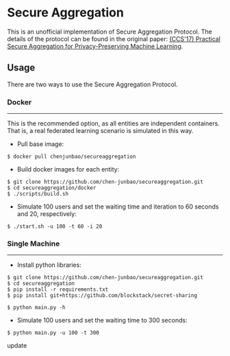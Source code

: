 # Secure Aggregation

This is an unofficial implementation of Secure Aggregation Protocol. The details of the protocol can be found in the original paper: [(CCS'17) Practical Secure Aggregation for Privacy-Preserving Machine Learning](https://dl.acm.org/doi/abs/10.1145/3133956.3133982).

## Usage

There are two ways to use the Secure Aggregation Protocol.

### Docker
---

This is the recommended option, as all entities are independent containers. That is, a real federated learning scenario is simulated in this way.

- Pull base image:
```
$ docker pull chenjunbao/secureaggregation
```

- Build docker images for each entity:
```
$ git clone https://github.com/chen-junbao/secureaggregation.git
$ cd secureaggregation/docker
$ ./scripts/build.sh
```

- Simulate 100 users and set the waiting time and iteration to 60 seconds and 20, respectively:
```
$ ./start.sh -u 100 -t 60 -i 20
```

### Single Machine
---

- Install python libraries:

```
$ git clone https://github.com/chen-junbao/secureaggregation.git
$ cd secureaggregation
$ pip install -r requirements.txt
$ pip install git+https://github.com/blockstack/secret-sharing

$ python main.py -h
```

- Simulate 100 users and set the waiting time to 300 seconds:
```
$ python main.py -u 100 -t 300

```
update
